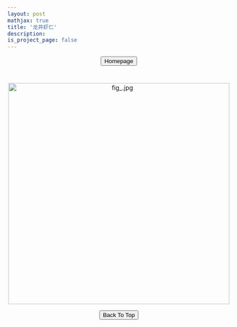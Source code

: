 ```yaml
---
layout: post
mathjax: true
title: '龙井虾仁'
description: 
is_project_page: false
---
```



<p style="text-align:center;">
<button type="button" onclick="window.location.href='index.html';">Homepage</button>
</p>

# 
<p align="center">
    <img src="https://drive.google.com/uc?export=view&id=" alt="fig_.jpg" width="500">
</p>

<p style="text-align:center;">
<button type="button" onclick="window.location.href='#top';">Back To Top</button>
<p>
